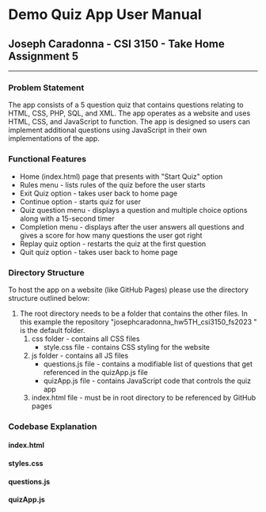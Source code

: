 # Demo Quiz App User Manual
## Joseph Caradonna - CSI 3150 - Take Home Assignment 5
---

### Problem Statement
The app consists of a 5 question quiz that contains questions relating to HTML, CSS, PHP, SQL, and XML. The app operates as a website and uses HTML, CSS, and JavaScript to function. The app is designed so users can implement additional questions using JavaScript in their own implementations of the app.

### Functional Features
+ Home (index.html) page that presents with "Start Quiz" option
+ Rules menu - lists rules of the quiz before the user starts
+ Exit Quiz option - takes user back to home page
+ Continue option - starts quiz for user
+ Quiz question menu - displays a question and multiple choice options along with a 15-second timer
+ Completion menu - displays after the user answers all questions and gives a score for how many questions the user got right
+ Replay quiz option - restarts the quiz at the first question
+ Quit quiz option - takes user back to home page

### Directory Structure
To host the app on a website (like GitHub Pages) please use the directory structure outlined below:
1. The root directory needs to be a folder that contains the other files. In this example the repository "josephcaradonna_hw5TH_csi3150_fs2023
" is the default folder.
    1. css folder - contains all CSS files
        - style.css file - contains CSS styling for the website
    3. js folder - contains all JS files
        - questions.js file - contains a modifiable list of questions that get referenced in the quizApp.js file
        - quizApp.js file - contains JavaScript code that controls the quiz app
    5. index.html file - must be in root directory to be referenced by GitHub pages

### Codebase Explanation

#### index.html

#### styles.css

#### questions.js

#### quizApp.js
